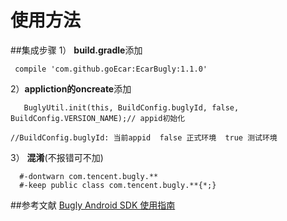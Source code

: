 # 使用方法
##集成步骤
1） **build.gradle**添加</br>
```
 compile 'com.github.goEcar:EcarBugly:1.1.0'
```
2）**appliction的oncreate**添加</br>
```
   BuglyUtil.init(this, BuildConfig.buglyId, false, BuildConfig.VERSION_NAME);// appid初始化
                                                     //BuildConfig.buglyId: 当前appid  false 正式环境  true 测试环境
```
3） **混淆**(不报错可不加)</br>
```
  #-dontwarn com.tencent.bugly.**
  #-keep public class com.tencent.bugly.**{*;}
```
##参考文献
[Bugly Android SDK 使用指南](https://bugly.qq.com/docs/user-guide/instruction-manual-android/?v=20170223160322)

